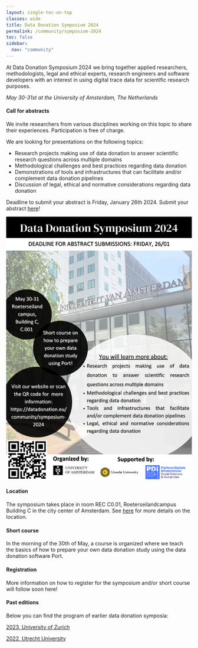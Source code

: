 ```yaml
---
layout: single-toc-on-top
classes: wide
title: Data Donation Symposium 2024
permalink: /community/symposium-2024
toc: false
sidebar:
  nav: "community"
---
```


At Data Donation Symposium 2024 we bring together applied researchers, methodologists, legal and ethical experts, research engineers and software developers with an interest in using digital trace data for scientific research purposes. 

*May 30-31st at the University of Amsterdam, The Netherlands* 

#### Call for abstracts

We invite researchers from various disciplines working on this topic to share their experiences. Participation is free of charge. 

We are looking for presentations on the following topics:

* Research projects making use of data donation to answer scientific research questions across multiple domains
* Methodological challenges and best practices regarding data donation
* Demonstrations of tools and infrastructures that can facilitate and/or complement data donation pipelines
* Discussion of legal, ethical and normative considerations regarding data donation

Deadline to submit your abstract is Friday, January 26th 2024. Submit your abstract [here](https://forms.uu.nl/universiteitutrecht-fsw/abstract-data-donation)!

![](/assets/images/ddsymposium.png)

#### Location

The symposium takes place in room REC C0.01, Roeterseilandcampus Building C in the city center of Amsterdam. See [here](https://www.uva.nl/en/shared-content/locaties/en/roeterseiland/rec-b-c-d-entrance-b-c.html) for more details on the location.

#### Short course

In the morning of the 30th of May, a course is organized where we teach the basics of how to prepare your own data donation study using the data donation software Port. 

#### Registration

More information on how to register for the symposium and/or short course will follow soon here! 

#### Past editions

Below you can find the program of earlier data donation symposia: 

[2023, University of Zurich](https://datadonation.uzh.ch/en/symposium-2023/) 

[2022, Utrecht University](https://hds.sites.uu.nl/2022/01/15/data-donation-day/) 
